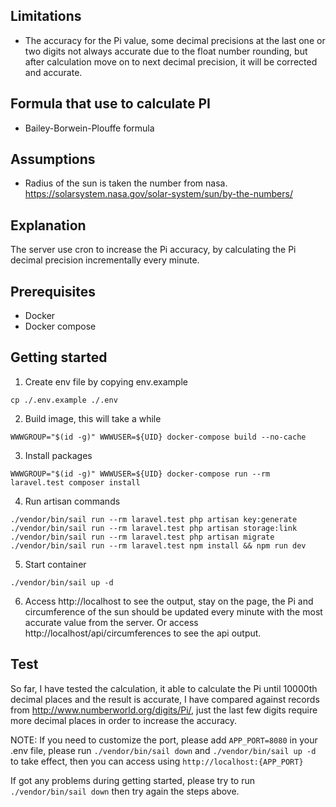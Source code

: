 ## Limitations
- The accuracy for the Pi value, some decimal precisions at the last one or two digits not always accurate due to the float number rounding, but after calculation move on to next decimal precision, it will be corrected and accurate.

## Formula that use to calculate PI
- Bailey-Borwein-Plouffe formula

## Assumptions
- Radius of the sun is taken the number from nasa. https://solarsystem.nasa.gov/solar-system/sun/by-the-numbers/

## Explanation
The server use cron to increase the Pi accuracy, by calculating the Pi decimal precision incrementally every minute.

## Prerequisites
- Docker
- Docker compose

## Getting started
1. Create env file by copying env.example
```
cp ./.env.example ./.env
```

2. Build image, this will take a while
```
WWWGROUP="$(id -g)" WWWUSER=${UID} docker-compose build --no-cache
```

3. Install packages
```
WWWGROUP="$(id -g)" WWWUSER=${UID} docker-compose run --rm laravel.test composer install
```

4. Run artisan commands
```
./vendor/bin/sail run --rm laravel.test php artisan key:generate
./vendor/bin/sail run --rm laravel.test php artisan storage:link
./vendor/bin/sail run --rm laravel.test php artisan migrate
./vendor/bin/sail run --rm laravel.test npm install && npm run dev
```

5.  Start container
``` 
./vendor/bin/sail up -d
```

6. Access http://localhost to see the output, stay on the page, the Pi and circumference of the sun should be updated every minute with the most accurate value from the server. Or access http://localhost/api/circumferences to see the api output.

## Test
So far, I have tested the calculation, it able to calculate the Pi until 10000th decimal places and the result is accurate, I have compared against records from http://www.numberworld.org/digits/Pi/, just the last few digits require more decimal places in order to increase the accuracy.

NOTE:
If you need to customize the port, please add `APP_PORT=8080` in your .env file, please run `./vendor/bin/sail down` and `./vendor/bin/sail up -d` to take effect, then you can access using `http://localhost:{APP_PORT}`

If got any problems during getting started, please try to run `./vendor/bin/sail down` then try again the steps above.

